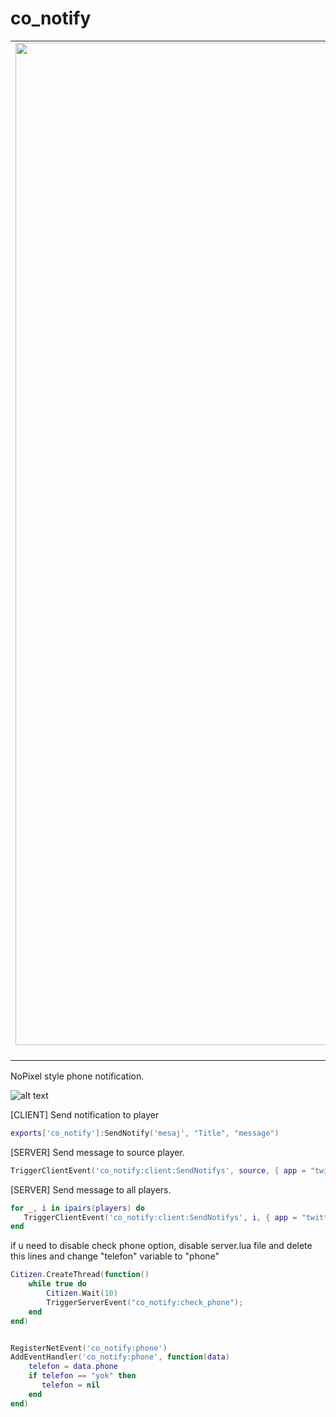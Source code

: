 # co_notify


| | | |
|:-------------------------:|:-------------------------:|:-------------------------:|
|<img width="1604" alt="screen shot 2017-08-07 at 12 18 15 pm" src="https://cdn.discordapp.com/attachments/769585952389070849/822017853347069952/unknown.png">  SMS APP |  <img width="1604" alt="screen shot 2017-08-07 at 12 18 15 pm" src="https://cdn.discordapp.com/attachments/796347154120704030/822010069129494542/unknown.png"> Yellowpages |<img width="1604" alt="screen shot 2017-08-07 at 12 18 15 pm" src="https://cdn.discordapp.com/attachments/766379633318035456/822389056041779230/unknown.png"> Twitter |

NoPixel style phone notification.

![alt text](https://cdn.discordapp.com/attachments/769585952389070849/822017853347069952/unknown.png)




[CLIENT] Send notification to player
```lua
exports['co_notify']:SendNotify('mesaj', "Title", "message")
```
[SERVER] Send message to source player. 
```lua
TriggerClientEvent('co_notify:client:SendNotifys', source, { app = "twitter" , title = "Title", content = "message"   })
```
[SERVER] Send message to all players. 
```lua
for _, i in ipairs(players) do
   TriggerClientEvent('co_notify:client:SendNotifys', i, { app = "twitter" , title = "Title", content = "message"  })
end
```








if u need to disable check phone option, disable server.lua file and delete this lines and change "telefon" variable to "phone"
```lua
Citizen.CreateThread(function()
    while true do
        Citizen.Wait(10)
        TriggerServerEvent("co_notify:check_phone");
    end
end)


RegisterNetEvent('co_notify:phone')
AddEventHandler('co_notify:phone', function(data)
    telefon = data.phone
	if telefon == "yok" then
	   telefon = nil
	end
end)
 
```
